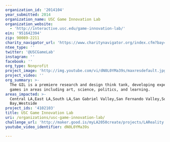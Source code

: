 ```yaml
---
organization_id: '2014104'
year_submitted: 2014
organization_name: USC Game Innovation Lab
organization_website:
  - 'http://interactive.usc.edu/game-innovation-lab/'
ein: '951642394'
zip: 90089-2211
charity_navigator_url: 'https://www.charitynavigator.org/index.cfm?bay=search.profile&ein=951642394'
ntee_type: ''
twitter: '@USCGameLab'
instagram: ''
facebook: ''
org_type: Nonprofit
project_image: 'http://img.youtube.com/vi/dN0L0YMa39s/maxresdefault.jpg'
project_video: ''
org_summary: >-
  The GIL is a premiere research and design think tank, developing experimental
  games in areas including art, science, politics, and learning.
areas_impacted: >-
  Central LA,East LA,South LA,San Gabriel Valley,San Fernando Valley,South
  Bay,Westside
project_ids: '4102103'
title: USC Game Innovation Lab
uri: /organizations/usc-game-innovation-lab/
challenge_url: 'http://maker.good.is/myLA2050create/projects/LAReality.html'
youtube_video_identifier: dN0L0YMa39s

---
```

